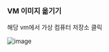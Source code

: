 ### VM 이미지 옮기기

해당 vm에서 가상 컴퓨터 저장소 클릭

![image](https://user-images.githubusercontent.com/38831314/136139938-6a159ac9-7d46-4184-a0ee-569c6d1ed741.png)



